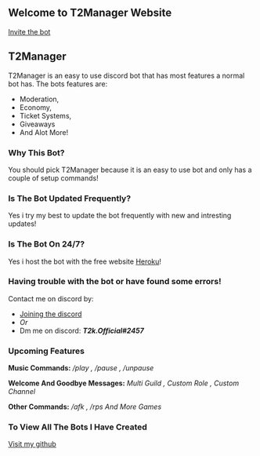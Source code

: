## Welcome to T2Manager Website

[Invite the bot](https://discord.com/api/oauth2/authorize?client_id=982953875915034644&permissions=8&scope=bot%20applications.commands)


## T2Manager

T2Manager is an easy to use discord bot that has most features a normal bot has.
The bots features are:
- Moderation,
- Economy,
- Ticket Systems,
- Giveaways
- And Alot More!

### Why This Bot?
You should pick T2Manager because it is an easy to use bot and only has a couple of setup commands!
### Is The Bot Updated Frequently?
Yes i try my best to update the bot frequently with new and intresting updates!
### Is The Bot On 24/7?
Yes i host the bot with the free website [Heroku](heroku.com)!

### Having trouble with the bot or have found some errors!
Contact me on discord by:
- [Joining the discord](https://discord.gg/aMgCkekQJ9)
- *Or*
- Dm me on discord: ***_T2k.Official#2457_***


### Upcoming Features
**Music Commands:**
*/play , /pause , /unpause*

**Welcome And Goodbye Messages:**
*Multi Guild , Custom Role , Custom Channel*

**Other Commands:**
*/afk , /rps And More Games*

### To View All The Bots I Have Created
[Visit my github](https://github.com/t2k-official)

